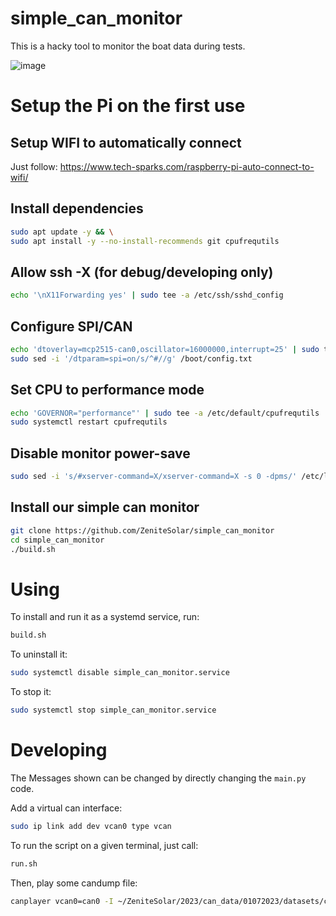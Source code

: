 # simple_can_monitor

This is a hacky tool to monitor the boat data during tests.

![image](https://github.com/ZeniteSolar/simple_can_monitor/assets/5920286/f31b1db8-f59a-497b-b1d9-38c033bd4b36)

# Setup the Pi on the first use

## Setup WIFI to automatically connect
Just follow: https://www.tech-sparks.com/raspberry-pi-auto-connect-to-wifi/

## Install dependencies
```bash
sudo apt update -y && \
sudo apt install -y --no-install-recommends git cpufrequtils
```

## Allow ssh -X (for debug/developing only)
```bash
echo '\nX11Forwarding yes' | sudo tee -a /etc/ssh/sshd_config
```

## Configure SPI/CAN
```bash
echo 'dtoverlay=mcp2515-can0,oscillator=16000000,interrupt=25' | sudo tee -a /boot/config.txt
sudo sed -i '/dtparam=spi=on/s/^#//g' /boot/config.txt
```

## Set CPU to performance mode
```bash
echo 'GOVERNOR="performance"' | sudo tee -a /etc/default/cpufrequtils
sudo systemctl restart cpufrequtils
```

## Disable monitor power-save
```bash
sudo sed -i 's/#xserver-command=X/xserver-command=X -s 0 -dpms/' /etc/lightdm/lightdm.conf
```

## Install our simple can monitor
```bash
git clone https://github.com/ZeniteSolar/simple_can_monitor
cd simple_can_monitor
./build.sh
```

# Using

To install and run it as a systemd service, run:
```Bash
build.sh
```

To uninstall it: 
```Bash
sudo systemctl disable simple_can_monitor.service
```

To stop it:
```Bash
sudo systemctl stop simple_can_monitor.service
```

# Developing

The Messages shown can be changed by directly changing the `main.py` code.

Add a virtual can interface:
```Bash
sudo ip link add dev vcan0 type vcan
```

To run the script on a given terminal, just call:
```Bash
run.sh
```

Then, play some candump file:
```Bash
canplayer vcan0=can0 -I ~/ZeniteSolar/2023/can_data/01072023/datasets/can/candump/candump-2023-07-01_145823.log
```
